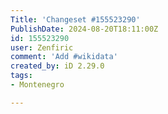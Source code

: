 ```yaml
---
Title: 'Changeset #155523290'
PublishDate: 2024-08-20T18:11:00Z
id: 155523290
user: Zenfiric
comment: 'Add #wikidata'
created_by: iD 2.29.0
tags:
- Montenegro

---
```

